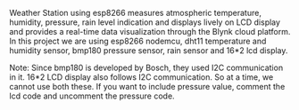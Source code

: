 Weather Station using esp8266 measures atmospheric temperature, humidity, pressure, rain level indication and displays lively on LCD display and provides a real-time data visualization through the Blynk cloud platform.
In this project we are using esp8266 nodemcu, dht11 temperature and humidity sensor, bmp180 pressure sensor, rain sensor and 16*2 lcd display.

Note:
Since bmp180 is developed by Bosch, they used I2C communication in it. 16*2 LCD display also follows I2C communication. So at a time, we cannot use both these. If you want to include pressure value, comment the lcd code and uncomment the pressure code. 
